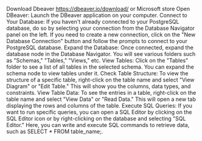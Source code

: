 Download Dbeaver
https://dbeaver.io/download/
or Microsoft store
Open DBeaver: Launch the DBeaver application on your computer.
Connect to Your Database: If you haven't already connected to your PostgreSQL database, do so by selecting your connection from the Database Navigator panel on the left. 
If you need to create a new connection, click on the "New Database Connection" button and follow the prompts to connect to your PostgreSQL database.
Expand the Database: Once connected, expand the database node in the Database Navigator. 
You will see various folders such as "Schemas," "Tables," "Views," etc.
View Tables: Click on the "Tables" folder to see a list of all tables in the selected schema. 
You can expand the schema node to view tables under it.
Check Table Structure: To view the structure of a specific table, right-click on the table name and select "View Diagram" or "Edit Table." 
This will show you the columns, data types, and constraints.
View Table Data: To see the entries in a table, right-click on the table name and select "View Data" or "Read Data." 
This will open a new tab displaying the rows and columns of the table.
Execute SQL Queries: If you want to run specific queries, you can open a SQL Editor by clicking on the SQL Editor icon or by right-clicking on the database and selecting "SQL Editor." 
Here, you can write and execute SQL commands to retrieve data, such as SELECT * FROM table_name;.
